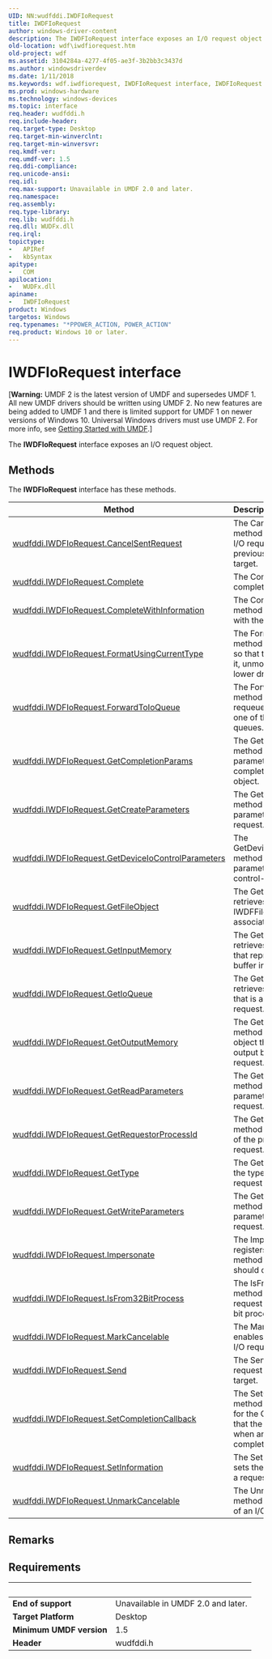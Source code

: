 ```yaml
---
UID: NN:wudfddi.IWDFIoRequest
title: IWDFIoRequest
author: windows-driver-content
description: The IWDFIoRequest interface exposes an I/O request object.
old-location: wdf\iwdfiorequest.htm
old-project: wdf
ms.assetid: 3104284a-4277-4f05-ae3f-3b2bb3c3437d
ms.author: windowsdriverdev
ms.date: 1/11/2018
ms.keywords: wdf.iwdfiorequest, IWDFIoRequest interface, IWDFIoRequest interface, described, IWDFIoRequest, wudfddi/IWDFIoRequest, UMDFRequestObjectRef_65cbf2de-e966-4eb3-8f3f-2012dba23d99.xml, umdf.iwdfiorequest
ms.prod: windows-hardware
ms.technology: windows-devices
ms.topic: interface
req.header: wudfddi.h
req.include-header: 
req.target-type: Desktop
req.target-min-winverclnt: 
req.target-min-winversvr: 
req.kmdf-ver: 
req.umdf-ver: 1.5
req.ddi-compliance: 
req.unicode-ansi: 
req.idl: 
req.max-support: Unavailable in UMDF 2.0 and later.
req.namespace: 
req.assembly: 
req.type-library: 
req.lib: wudfddi.h
req.dll: WUDFx.dll
req.irql: 
topictype:
-	APIRef
-	kbSyntax
apitype:
-	COM
apilocation:
-	WUDFx.dll
apiname:
-	IWDFIoRequest
product: Windows
targetos: Windows
req.typenames: "*PPOWER_ACTION, POWER_ACTION"
req.product: Windows 10 or later.
---
```


# IWDFIoRequest interface

<p class="CCE_Message">[<b>Warning:</b> UMDF 2 is the latest version of UMDF and supersedes UMDF 1.  All new UMDF drivers should be written using UMDF 2.  No new features are being added to UMDF 1 and there is limited support for UMDF 1 on newer versions of Windows 10.  Universal Windows drivers must use UMDF 2.  For more info, see <a href="https://docs.microsoft.com/en-us/windows-hardware/drivers/wdf/getting-started-with-umdf-version-2">Getting Started with UMDF</a>.]

The <b>IWDFIoRequest</b> interface exposes an I/O request object.

## Methods

<p>The <b>IWDFIoRequest</b> interface has these methods.</p>

| Method | Description |
| ---- |:---- |
| [wudfddi.IWDFIoRequest.CancelSentRequest](nf-wudfddi-iwdfiorequest-cancelsentrequest.md) | The CancelSentRequest method attempts to cancel the I/O request that the driver previously submitted to an I/O target. |
| [wudfddi.IWDFIoRequest.Complete](nf-wudfddi-iwdfiorequest-complete.md) | The Complete method completes an I/O request. |
| [wudfddi.IWDFIoRequest.CompleteWithInformation](nf-wudfddi-iwdfiorequest-completewithinformation.md) | The CompleteWithInformation method completes a request with the supplied information. |
| [wudfddi.IWDFIoRequest.FormatUsingCurrentType](nf-wudfddi-iwdfiorequest-formatusingcurrenttype.md) | The FormatUsingCurrentType method formats an I/O request so that the driver can forward it, unmodified, to the next-lower driver. |
| [wudfddi.IWDFIoRequest.ForwardToIoQueue](nf-wudfddi-iwdfiorequest-forwardtoioqueue.md) | The ForwardToIoQueue method forwards (that is, requeues) an I/O request to one of the calling driver's I/O queues. |
| [wudfddi.IWDFIoRequest.GetCompletionParams](nf-wudfddi-iwdfiorequest-getcompletionparams.md) | The GetCompletionParams method retrieves the parameters object for the completion of an I/O request object. |
| [wudfddi.IWDFIoRequest.GetCreateParameters](nf-wudfddi-iwdfiorequest-getcreateparameters.md) | The GetCreateParameters method retrieves the request parameters for a create-type request. |
| [wudfddi.IWDFIoRequest.GetDeviceIoControlParameters](nf-wudfddi-iwdfiorequest-getdeviceiocontrolparameters.md) | The GetDeviceIoControlParameters method retrieves the request parameters for a device I/O control-type request. |
| [wudfddi.IWDFIoRequest.GetFileObject](nf-wudfddi-iwdfiorequest-getfileobject.md) | The GetFileObject method retrieves a pointer to the IWDFFile interface that is associated with an I/O request. |
| [wudfddi.IWDFIoRequest.GetInputMemory](nf-wudfddi-iwdfiorequest-getinputmemory.md) | The GetInputMemory method retrieves the memory object that represents the input buffer in an I/O request. |
| [wudfddi.IWDFIoRequest.GetIoQueue](nf-wudfddi-iwdfiorequest-getioqueue.md) | The GetIoQueue method retrieves the I/O queue object that is associated with an I/O request. |
| [wudfddi.IWDFIoRequest.GetOutputMemory](nf-wudfddi-iwdfiorequest-getoutputmemory.md) | The GetOutputMemory method retrieves the memory object that represents the output buffer for an I/O request. |
| [wudfddi.IWDFIoRequest.GetReadParameters](nf-wudfddi-iwdfiorequest-getreadparameters.md) | The GetReadParameters method retrieves the request parameters for a read-type request. |
| [wudfddi.IWDFIoRequest.GetRequestorProcessId](nf-wudfddi-iwdfiorequest-getrequestorprocessid.md) | The GetRequestorProcessId method retrieves the identifier of the process that sent an I/O request. |
| [wudfddi.IWDFIoRequest.GetType](nf-wudfddi-iwdfiorequest-gettype.md) | The GetType method retrieves the type of operation that a request contains. |
| [wudfddi.IWDFIoRequest.GetWriteParameters](nf-wudfddi-iwdfiorequest-getwriteparameters.md) | The GetWriteParameters method retrieves the request parameters for a write-type request. |
| [wudfddi.IWDFIoRequest.Impersonate](nf-wudfddi-iwdfiorequest-impersonate.md) | The Impersonate method registers the interface for the method that the framework should call for impersonation. |
| [wudfddi.IWDFIoRequest.IsFrom32BitProcess](nf-wudfddi-iwdfiorequest-isfrom32bitprocess.md) | The IsFrom32BitProcess method determines whether a request originated from a 32-bit process. |
| [wudfddi.IWDFIoRequest.MarkCancelable](nf-wudfddi-iwdfiorequest-markcancelable.md) | The MarkCancelable method enables the canceling of the I/O request. |
| [wudfddi.IWDFIoRequest.Send](nf-wudfddi-iwdfiorequest-send.md) | The Send method sends a request to the specified I/O target. |
| [wudfddi.IWDFIoRequest.SetCompletionCallback](nf-wudfddi-iwdfiorequest-setcompletioncallback.md) | The SetCompletionCallback method registers the interface for the OnCompletion method that the framework should call when an I/O request completes. |
| [wudfddi.IWDFIoRequest.SetInformation](nf-wudfddi-iwdfiorequest-setinformation.md) | The SetInformation method sets the size of information for a request. |
| [wudfddi.IWDFIoRequest.UnmarkCancelable](nf-wudfddi-iwdfiorequest-unmarkcancelable.md) | The UnmarkCancelable method disables the canceling of an I/O request. |

## Remarks



## Requirements
| &nbsp; | &nbsp; |
| ---- |:---- |
| **End of support** | Unavailable in UMDF 2.0 and later.  |
| **Target Platform** | Desktop |
| **Minimum UMDF version** | 1.5 |
| **Header** | wudfddi.h |